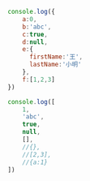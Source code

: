 
<!--RunCode-->

```js
console.log({
    a:0,
    b:'abc',
    c:true,
    d:null,
    e:{
      firstName:'王',
      lastName:'小明'
    },
    f:[1,2,3]
})

console.log([
    1,
    'abc',
    true,
    null,
    [],
    //{},
    //[2,3],
    //{a:1}
])
```

<!--/RunCode-->
